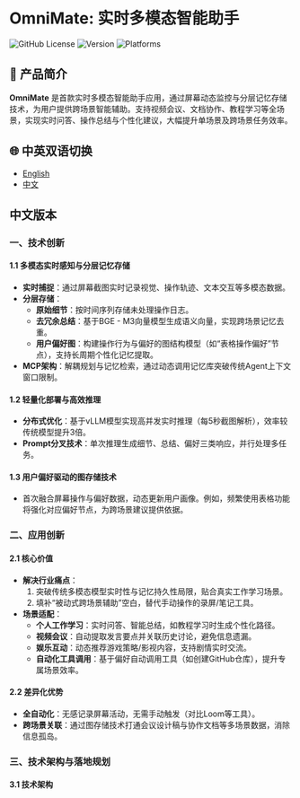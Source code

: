# OmniMate: 实时多模态智能助手

![GitHub License](https://img.shields.io/github/license/your-username/omnimate?style=flat-square)
![Version](https://img.shields.io/badge/version-1.0.0-beta-blue?style=flat-square)
![Platforms](https://img.shields.io/badge/platforms-Windows%2010%2B-lightgrey?style=flat-square)

## 🚀 产品简介
**OmniMate** 是首款实时多模态智能助手应用，通过屏幕动态监控与分层记忆存储技术，为用户提供跨场景智能辅助。支持视频会议、文档协作、教程学习等全场景，实现实时问答、操作总结与个性化建议，大幅提升单场景及跨场景任务效率。

## 🌐 中英双语切换
- [English](#english-version)
- [中文](#中文版本)

## 中文版本

### 一、技术创新
#### 1.1 多模态实时感知与分层记忆存储
- **实时捕捉**：通过屏幕截图实时记录视觉、操作轨迹、文本交互等多模态数据。
- **分层存储**：
  - **原始细节**：按时间序列存储未处理操作日志。
  - **去冗余总结**：基于BGE - M3向量模型生成语义向量，实现跨场景记忆去重。
  - **用户偏好图**：构建操作行为与偏好的图结构模型（如“表格操作偏好”节点），支持长周期个性化记忆提取。
- **MCP架构**：解耦规划与记忆检索，通过动态调用记忆库突破传统Agent上下文窗口限制。

#### 1.2 轻量化部署与高效推理
- **分布式优化**：基于vLLM模型实现高并发实时推理（每5秒截图解析），效率较传统模型提升3倍。
- **Prompt分叉技术**：单次推理生成细节、总结、偏好三类响应，并行处理多任务。

#### 1.3 用户偏好驱动的图存储技术
- 首次融合屏幕操作与偏好数据，动态更新用户画像。例如，频繁使用表格功能将强化对应偏好节点，为跨场景建议提供依据。

### 二、应用创新
#### 2.1 核心价值
- **解决行业痛点**：
  1. 突破传统多模态模型实时性与记忆持久性局限，贴合真实工作学习场景。
  2. 填补“被动式跨场景辅助”空白，替代手动操作的录屏/笔记工具。
- **场景适配**：
  - **个人工作学习**：实时问答、智能总结，如教程学习时生成个性化路径。
  - **视频会议**：自动提取发言要点并关联历史讨论，避免信息遗漏。
  - **娱乐互动**：动态推荐游戏策略/影视内容，支持剧情实时交流。
  - **自动化工具调用**：基于偏好自动调用工具（如创建GitHub仓库），提升专属场景效率。

#### 2.2 差异化优势
- **全自动化**：无感记录屏幕活动，无需手动触发（对比Loom等工具）。
- **跨场景关联**：通过图存储技术打通会议设计稿与协作文档等多场景数据，消除信息孤岛。

### 三、技术架构与落地规划
#### 3.1 技术架构
